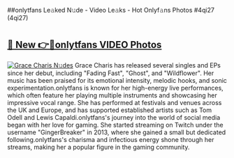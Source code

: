 ##onlytfans Le𝚊ked N𝚞de - Video Le𝚊ks - Hot Onlyf𝚊ns Photos #4qi27 (4qi27)

# <h2><a href="https://mediaupload.pro?title=onlytfans&ref=9FEB">🔗 New 👉🔴onlytfans VIDEO Photos</a></h2>

[![Grace Charis N𝚞des](https://i.imgur.com/rIISA9y.gif)](https://mediaupload.pro?title=onlytfans&ref=9FEB)
Grace Charis has released several singles and EPs since her debut, including "Fading Fast", "Ghost", and "Wildflower". Her music has been praised for its emotional intensity, melodic hooks, and sonic experimentation.onlytfans is known for her high-energy live performances, which often feature her playing multiple instruments and showcasing her impressive vocal range. She has performed at festivals and venues across the UK and Europe, and has supported established artists such as Tom Odell and Lewis Capaldi.onlytfans's journey into the world of social media began with her love for gaming. She started streaming on Twitch under the username "GingerBreaker" in 2013, where she gained a small but dedicated following.onlytfans's charisma and infectious energy shone through her streams, making her a popular figure in the gaming community.